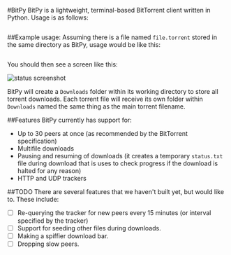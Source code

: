 #BitPy
BitPy is a lightweight, terminal-based BitTorrent client written in Python. Usage is as follows:

```python main.py <filename>
```

##Example usage:
Assuming there is a file named `file.torrent` stored in the same directory as BitPy, usage would be like this:

```python main.py file.torrent
```

You should then see a screen like this:

![status screenshot](http://i.imgur.com/sMoldft.png)

BitPy will create a `Downloads` folder within its working directory to store all torrent downloads. Each torrent file will receive its own folder within `Downloads` named the same thing as the main torrent filename.

##Features
BitPy currently has support for:
- Up to 30 peers at once (as recommended by the BitTorrent specification)
- Multifile downloads
- Pausing and resuming of downloads (it creates a temporary `status.txt` file during download that is uses to check progress if the download is halted for any reason)
- HTTP and UDP trackers

##TODO
There are several features that we haven't built yet, but would like to. These include:
- [ ] Re-querying the tracker for new peers every 15 minutes (or interval specified by the tracker)
- [ ] Support for seeding other files during downloads.
- [ ] Making a spiffier download bar.
- [ ] Dropping slow peers.
